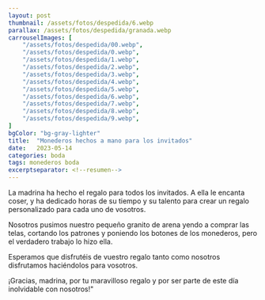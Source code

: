 ```yaml
---
layout: post
thumbnail: /assets/fotos/despedida/6.webp
parallax: /assets/fotos/despedida/granada.webp
carrouselImages: [
	"/assets/fotos/despedida/00.webp",
	"/assets/fotos/despedida/0.webp",
	"/assets/fotos/despedida/1.webp",
	"/assets/fotos/despedida/2.webp",
	"/assets/fotos/despedida/3.webp",
	"/assets/fotos/despedida/4.webp",
	"/assets/fotos/despedida/5.webp",
	"/assets/fotos/despedida/6.webp",
	"/assets/fotos/despedida/7.webp",
	"/assets/fotos/despedida/8.webp",
	"/assets/fotos/despedida/9.webp",
]
bgColor: "bg-gray-lighter"
title:  "Monederos hechos a mano para los invitados"
date:   2023-05-14
categories: boda
tags: monederos boda
excerptseparator: <!--resumen-->
---
```


La madrina ha hecho el regalo para todos los invitados. A ella le encanta coser, y ha dedicado horas de su tiempo y su talento para crear un regalo personalizado para cada uno de vosotros.

Nosotros pusimos nuestro pequeño granito de arena yendo a comprar las telas, cortando los patrones y poniendo los botones de los monederos, pero el verdadero trabajo lo hizo ella.

Esperamos que disfrutéis de vuestro regalo tanto como nosotros disfrutamos haciéndolos para vosotros. 

¡Gracias, madrina, por tu maravilloso regalo y por ser parte de este día inolvidable con nosotros!"